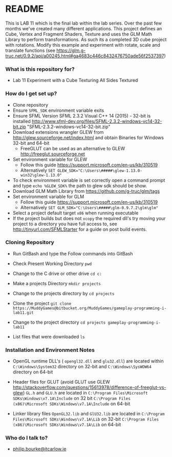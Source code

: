 # README #

This is LAB 11 which is the final lab within the lab series. Over the past few months we've created many different applications. This project defines an Cube, Vertex and Fragment Shaders, Texture and uses the GLM Math Library to perform transformations. As such its a completed 3D cube project with rotations.
Modify this example and experiment with rotate, scale and translate functions (see https://glm.g-truc.net/0.9.2/api/a00245.html#ga4683c446c8432476750ade56f2537397)


### What is this repository for? ###

* Lab 11 Experiment with a Cube Texturing All Sides Textured

### How do I get set up? ###

* Clone repository
* Ensure `SFML_SDK` environment variable exits
* Ensure SFML Version SFML 2.3.2 Visual C++ 14 (2015) - 32-bit is installed 
http://www.sfml-dev.org/files/SFML-2.3.2-windows-vc14-32-bit.zip "SFML-2.3.2-windows-vc14-32-bit.zip"
* Download extensions wrangler GLEW from http://glew.sourceforge.net/index.html and obtain Binaries for  Windows 32-bit and 64-bit
	* FreeGLUT can be used as an alternative to GLEW http://freeglut.sourceforge.net 
* Set environment variable for GLEW
	* Follow this guide https://support.microsoft.com/en-us/kb/310519
	* Alternatively `SET GLEW_SDK="C:\Users\#####\glew-1.13.0-win32\glew-1.13.0"`
* To check environment variable is set correctly open a command prompt and type `echo %GLEW_SDK%` the path to glew sdk should be show.
* Download GLM Math Library from https://github.com/g-truc/glm/tags
* Set environment variable for GLM
	* Follow this guide https://support.microsoft.com/en-us/kb/310519
	* Alternatively `SET GLM_SDK="C:\Users\#####\glm-0.9.7.2\glm\glm"`
* Select a project default target `x86` when running executable
* If the project builds but does not `xcopy` the required dll's try moving your project to a directory you have full access to, see http://tinyurl.com/SFMLStarter for a guide on post build events.

### Cloning Repository ###
* Run GitBash and type the Follow commands into GitBash

* Check Present Working Directory `pwd`

* Change to the C drive or other drive `cd c:`

* Make a projects Directory `mkdir projects`

* Change to the projects directory by `cd projects`

* Clone the project `git clone https://MuddyGames@bitbucket.org/MuddyGames/gameplay-programming-i-lab11.git`

* Change to the project directory `cd projects gameplay-programming-i-lab11`

* List files that were downloaded `ls`

### Installation and Environment Notes ###
* OpenGL runtime DLL's ( `opengl32.dll` and `glu32.dll`) are located within `C:\Windows\System32` directory on 32-bit and `C:\Windows\SysWOW64` directory on 64-bit

* Header files for GLUT (avoid GLUT use GLEW http://stackoverflow.com/questions/15613978/difference-of-freeglut-vs-glew) `GL.h` and `GLU.h` are located in `C:\Program Files\Microsoft SDKs\Windows\v7.1A\Include` on 32 bit `C:\Program Files (x86)\Microsoft SDKs\Windows\v7.1A\Include` on 64-bit

* Linker library files `OpenGL32.lib` and `GlU32.lib` are located in `C:\Program Files\Microsoft SDKs\Windows\v7.1A\Lib` on 32-bit `C:\Program Files (x86)\Microsoft SDKs\Windows\v7.1A\Lib` on 64-bit

### Who do I talk to? ###

* philip.bourke@itcarlow.ie